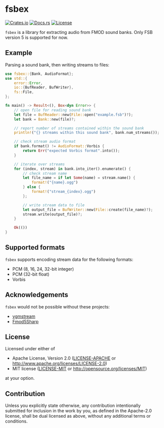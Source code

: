 # fsbex

[![Crates.io](https://img.shields.io/crates/v/fsbex)](https://crates.io/crates/fsbex)
[![Docs.rs](https://img.shields.io/docsrs/fsbex)](https://docs.rs/fsbex)
[![License](https://img.shields.io/crates/l/fsbex)](#license)

`fsbex` is a library for extracting audio from FMOD sound banks. Only FSB version 5 is supported for now.

## Example

Parsing a sound bank, then writing streams to files:

```rust
use fsbex::{Bank, AudioFormat};
use std::{
    error::Error,
    io::{BufReader, BufWriter},
    fs::File,
};

fn main() -> Result<(), Box<dyn Error>> {
    // open file for reading sound bank
    let file = BufReader::new(File::open("example.fsb")?);
    let bank = Bank::new(file)?;

    // report number of streams contained within the sound bank
    println!("{} streams within this sound bank", bank.num_streams());

    // check stream audio format
    if bank.format() != AudioFormat::Vorbis {
        return Err("expected Vorbis format".into());
    }

    // iterate over streams
    for (index, stream) in bank.into_iter().enumerate() {
        // check stream name
        let file_name = if let Some(name) = stream.name() {
            format!("{name}.ogg")
        } else {
            format!("stream_{index}.ogg")
        };

        // write stream data to file
        let output_file = BufWriter::new(File::create(file_name)?);
        stream.write(output_file)?;
    }

    Ok(())
}
```

## Supported formats

`fsbex` supports encoding stream data for the following formats:
- PCM (8, 16, 24, 32-bit integer)
- PCM (32-bit float)
- Vorbis

## Acknowledgements

`fsbex` would not be possible without these projects:
- [vgmstream](https://github.com/vgmstream/vgmstream)
- [Fmod5Sharp](https://github.com/SamboyCoding/Fmod5Sharp)

## License

Licensed under either of

- Apache License, Version 2.0 ([LICENSE-APACHE](LICENSE-APACHE) or http://www.apache.org/licenses/LICENSE-2.0)
- MIT license ([LICENSE-MIT](LICENSE-MIT) or http://opensource.org/licenses/MIT)

at your option.

## Contribution

Unless you explicitly state otherwise, any contribution intentionally submitted
for inclusion in the work by you, as defined in the Apache-2.0 license, shall be
dual licensed as above, without any additional terms or conditions.
